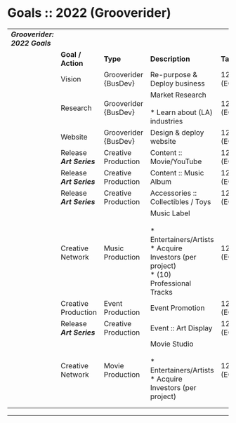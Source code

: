 # Goals :: 2022 (Grooverider)

|     |     |     |     |     |     |
| --- | --- | --- | --- | --- | --- |
| **_Grooverider: 2022 Goals_** |     |     |     |     |     |
|     | **Goal / Action** | **Type** | **Description** | **Target Date** | **Status** |
|     | Vision | Grooverider {BusDev} | Re-purpose & Deploy business | 12/31/2022 (EOY) | _In-Progress_ |
|     | Research | Grooverider {BusDev} | Market Research<br><br>* Learn about (LA) industries | 12/31/2022 (EOY) | _In-Progress_ |
|     | Website | Grooverider {BusDev} | Design & deploy website | 12/31/2022 (EOY) | _In-Progress_ |
|     | Release **_Art Series_** | Creative Production | Content :: Movie/YouTube | 12/31/2022 (EOY) | TBD |
|     | Release **_Art Series_** | Creative Production | Content :: Music Album | 12/31/2022 (EOY) | TBD |
|     | Release **_Art Series_** | Creative Production | Accessories :: Collectibles / Toys | 12/31/2022 (EOY) | TBD |
|     | Creative Network | Music Production | Music Label<br><br>* Entertainers/Artists<br>* Acquire Investors (per project)<br>* (10) Professional Tracks | 12/31/2022 (EOY) | TBD |
|     | Creative Production | Event Production | Event Promotion | 12/31/2022 (EOY) | TBD |
|     | Release **_Art Series_** | Creative Production | Event :: Art Display | 12/31/2022 (EOY) | TBD |
|     | Creative Network | Movie Production | Movie Studio<br><br>* Entertainers/Artists<br>* Acquire Investors (per project) | 12/31/2022 (EOY) | TBD |
|     |     |     |     |     |     |
|     |     |     |     |     |     |

* * *
